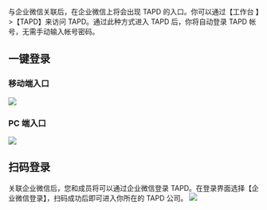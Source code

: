 与企业微信关联后，在企业微信上将会出现 TAPD 的入口。你可以通过【工作台 】>【TAPD】来访问 TAPD。通过此种方式进入 TAPD 后，你将自动登录 TAPD 帐号，无需手动输入帐号密码。

## 一键登录
### 移动端入口
![](//mc.qcloudimg.com/static/img/bf407e907b6b9764d12aead696dec682/image.png)
### PC 端入口
![](//mc.qcloudimg.com/static/img/7337a7651469c2af9187480b4737d028/image.png)

## 扫码登录
关联企业微信后，您和成员将可以通过企业微信登录 TAPD。在登录界面选择【企业微信登录】，扫码成功后即可进入你所在的 TAPD 公司。
![](//mc.qcloudimg.com/static/img/699721e546dd751c264ef8d8b8bf8925/image.png) 

